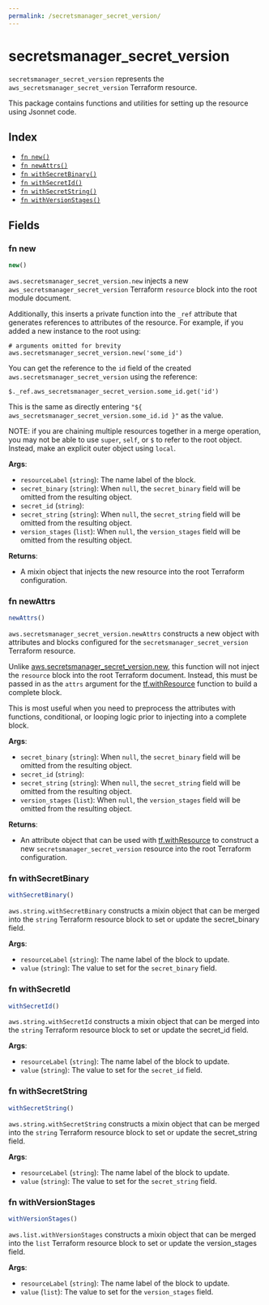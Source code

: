 ```yaml
---
permalink: /secretsmanager_secret_version/
---
```


# secretsmanager_secret_version

`secretsmanager_secret_version` represents the `aws_secretsmanager_secret_version` Terraform resource.



This package contains functions and utilities for setting up the resource using Jsonnet code.


## Index

* [`fn new()`](#fn-new)
* [`fn newAttrs()`](#fn-newattrs)
* [`fn withSecretBinary()`](#fn-withsecretbinary)
* [`fn withSecretId()`](#fn-withsecretid)
* [`fn withSecretString()`](#fn-withsecretstring)
* [`fn withVersionStages()`](#fn-withversionstages)

## Fields

### fn new

```ts
new()
```


`aws.secretsmanager_secret_version.new` injects a new `aws_secretsmanager_secret_version` Terraform `resource`
block into the root module document.

Additionally, this inserts a private function into the `_ref` attribute that generates references to attributes of the
resource. For example, if you added a new instance to the root using:

    # arguments omitted for brevity
    aws.secretsmanager_secret_version.new('some_id')

You can get the reference to the `id` field of the created `aws.secretsmanager_secret_version` using the reference:

    $._ref.aws_secretsmanager_secret_version.some_id.get('id')

This is the same as directly entering `"${ aws_secretsmanager_secret_version.some_id.id }"` as the value.

NOTE: if you are chaining multiple resources together in a merge operation, you may not be able to use `super`, `self`,
or `$` to refer to the root object. Instead, make an explicit outer object using `local`.

**Args**:
  - `resourceLabel` (`string`): The name label of the block.
  - `secret_binary` (`string`):  When `null`, the `secret_binary` field will be omitted from the resulting object.
  - `secret_id` (`string`): 
  - `secret_string` (`string`):  When `null`, the `secret_string` field will be omitted from the resulting object.
  - `version_stages` (`list`):  When `null`, the `version_stages` field will be omitted from the resulting object.

**Returns**:
- A mixin object that injects the new resource into the root Terraform configuration.


### fn newAttrs

```ts
newAttrs()
```


`aws.secretsmanager_secret_version.newAttrs` constructs a new object with attributes and blocks configured for the `secretsmanager_secret_version`
Terraform resource.

Unlike [aws.secretsmanager_secret_version.new](#fn-secretsmanager_secret_versionnew), this function will not inject the `resource`
block into the root Terraform document. Instead, this must be passed in as the `attrs` argument for the
[tf.withResource](https://github.com/tf-libsonnet/core/tree/main/docs#fn-withresource) function to build a complete block.

This is most useful when you need to preprocess the attributes with functions, conditional, or looping logic prior to
injecting into a complete block.

**Args**:
  - `secret_binary` (`string`):  When `null`, the `secret_binary` field will be omitted from the resulting object.
  - `secret_id` (`string`): 
  - `secret_string` (`string`):  When `null`, the `secret_string` field will be omitted from the resulting object.
  - `version_stages` (`list`):  When `null`, the `version_stages` field will be omitted from the resulting object.

**Returns**:
  - An attribute object that can be used with [tf.withResource](https://github.com/tf-libsonnet/core/tree/main/docs#fn-withresource) to construct a new `secretsmanager_secret_version` resource into the root Terraform configuration.


### fn withSecretBinary

```ts
withSecretBinary()
```

`aws.string.withSecretBinary` constructs a mixin object that can be merged into the `string`
Terraform resource block to set or update the secret_binary field.



**Args**:
  - `resourceLabel` (`string`): The name label of the block to update.
  - `value` (`string`): The value to set for the `secret_binary` field.


### fn withSecretId

```ts
withSecretId()
```

`aws.string.withSecretId` constructs a mixin object that can be merged into the `string`
Terraform resource block to set or update the secret_id field.



**Args**:
  - `resourceLabel` (`string`): The name label of the block to update.
  - `value` (`string`): The value to set for the `secret_id` field.


### fn withSecretString

```ts
withSecretString()
```

`aws.string.withSecretString` constructs a mixin object that can be merged into the `string`
Terraform resource block to set or update the secret_string field.



**Args**:
  - `resourceLabel` (`string`): The name label of the block to update.
  - `value` (`string`): The value to set for the `secret_string` field.


### fn withVersionStages

```ts
withVersionStages()
```

`aws.list.withVersionStages` constructs a mixin object that can be merged into the `list`
Terraform resource block to set or update the version_stages field.



**Args**:
  - `resourceLabel` (`string`): The name label of the block to update.
  - `value` (`list`): The value to set for the `version_stages` field.
